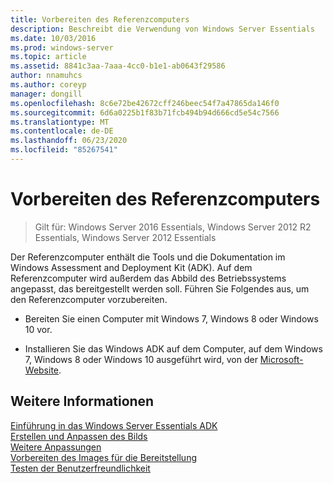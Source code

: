 ```yaml
---
title: Vorbereiten des Referenzcomputers
description: Beschreibt die Verwendung von Windows Server Essentials
ms.date: 10/03/2016
ms.prod: windows-server
ms.topic: article
ms.assetid: 8841c3aa-7aaa-4cc0-b1e1-ab0643f29586
author: nnamuhcs
ms.author: coreyp
manager: dongill
ms.openlocfilehash: 8c6e72be42672cff246beec54f7a47865da146f0
ms.sourcegitcommit: 6d6a0225b1f83b71fcb494b94d666cd5e54c7566
ms.translationtype: MT
ms.contentlocale: de-DE
ms.lasthandoff: 06/23/2020
ms.locfileid: "85267541"
---
```

# <a name="prepare-the-technician-computer"></a>Vorbereiten des Referenzcomputers

>Gilt für: Windows Server 2016 Essentials, Windows Server 2012 R2 Essentials, Windows Server 2012 Essentials

Der Referenzcomputer enthält die Tools und die Dokumentation im Windows Assessment and Deployment Kit (ADK). Auf dem Referenzcomputer wird außerdem das Abbild des Betriebssystems angepasst, das bereitgestellt werden soll. Führen Sie Folgendes aus, um den Referenzcomputer vorzubereiten.  
  
-   Bereiten Sie einen Computer mit Windows 7, Windows 8 oder Windows 10 vor.  
  
-   Installieren Sie das Windows ADK auf dem Computer, auf dem Windows 7, Windows 8 oder Windows 10 ausgeführt wird, von der [Microsoft-Website](https://go.microsoft.com/fwlink/?LinkID=248647).  
  
## <a name="see-also"></a>Weitere Informationen  

 [Einführung in das Windows Server Essentials ADK](Getting-Started-with-the-Windows-Server-Essentials-ADK.md)   
 [Erstellen und Anpassen des Bilds](Creating-and-Customizing-the-Image.md)   
 [Weitere Anpassungen](Additional-Customizations.md)   
 [Vorbereiten des Images für die Bereitstellung](Preparing-the-Image-for-Deployment.md)   
 [Testen der Benutzerfreundlichkeit](Testing-the-Customer-Experience.md)

